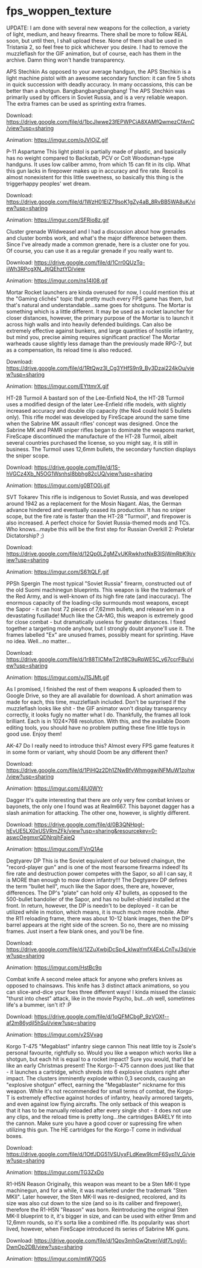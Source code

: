 # fps_woppen_texture

UPDATE: I am done with several new weapons for the collection, a variety of light, medium, and heavy firearms. There shall be more to follow REAL soon, but until then, I shall upload these. None of them shall be used in Tristania 2, so feel free to pick whichever you desire. I had to remove the muzzleflash for the GIF animation, but of course, each has them in the archive. Damn thing won't handle transparency.

APS Stechkin
As opposed to your average handgun, the APS Stechkin is a light machine pistol with an awesome secondary function: it can fire 5 shots in quick succession with deadly accuracy. In many occassions, this can be better than a shotgun. Bangbangbangbangbang! The APS Stechkin was primarily used by officers in Soviet Russia, and is a very reliable weapon.
The extra frames can be used as sprinting extra frames.

Download: https://drive.google.com/file/d/1bcJlwwe23fEPWPCiA8XAMfQwmezCfAmC/view?usp=sharing

Animation: https://imgur.com/oJVlOjZ.gif

P-11 Aspartame
This light pistol is partially made of plastic, and basically has no weight compared to Backstab, PCV or Colt Woodsman-type handguns. It uses low caliber ammo, from which 15 can fit in its clip. What this gun lacks in firepower makes up in accuracy and fire rate. Recoil is almost nonexistent for this little sweetness, so basically this thing is the triggerhappy peoples' wet dream.

Download: https://drive.google.com/file/d/1WzH01ElZ79soK1gZy4aB_8RvBB5WA8uK/view?usp=sharing

Animation: https://imgur.com/SFRio8z.gif

Cluster grenade
Wildweasel and I had a discussion about how grenades and cluster bombs work, and what's the major difference between them. Since I've already made a common grenade, here is a cluster one for you. Of course, you can use it as a regular grenade if you really want to.

Download: https://drive.google.com/file/d/1Crr0QUzTq-iiWh3RPcgXN_JtjQEhztYD/view

Animation: https://imgur.com/ns14I08.gif

Mortar
Rocket launchers are kinda overused for now, I could mention this at the "Gaming clichés" topic that pretty much every FPS game has them, but that's natural and understandable...same goes for shotguns. The Mortar is something which is a little different. It may be used as a rocket launcher for closer distances, however, the primary purpose of the Mortar is to launch it across high walls and into heavily defended buildings. Can also be extremely effective against bunkers, and large quantities of hostile infantry, but mind you, precise aiming requires significant practice! The Mortar warheads cause slightly less damage than the previously made RPG-7, but as a compensation, its reload time is also reduced.

Download: https://drive.google.com/file/d/1RtQwz3l_Cg3YHfS9n9_By3Dzai224kOu/view?usp=sharing

Animation: https://imgur.com/EYttmrX.gif

HT-28 Turmoil
A bastard son of the Lee-Enfield No4, the HT-28 Turmoil uses a modified design of the later Lee-Enfield rifle models, with slightly increased accuracy and double clip capacity (the No4 could hold 5 bullets only). This rifle model was developed by FireScape around the same time when the Sabrine MK assault rifles' concept was designed. Once the Sabrine MK and PAMR sniper rifles began to dominate the weapons market, FireScape discontinued the manufacture of the HT-28 Turmoil, albeit several countries purchased the license, so you might say, it is still in business. The Turmoil uses 12,6mm bullets, the secondary function displays the sniper scope.

Download: https://drive.google.com/file/d/1S-hVGCz4Xb_N5OG1WsnhsI8bbhg82cUQ/view?usp=sharing

Animation: https://imgur.com/g0BTO0i.gif

SVT Tokarev
This rifle is indigenous to Soviet Russia, and was developed around 1942 as a replacement for the Mosin Nagant. Alas, the German advance hindered and eventually ceased its production. It has no sniper scope, but the fire rate is faster than the HT-28 "Turmoil", and firepower is also increased. A perfect choice for Soviet Russia-themed mods and TCs. Who knows...maybe this will be the first step for Russian Overkill 2: Proletar Dictatorship? ;)

Download: https://drive.google.com/file/d/12Qp0LZgMZvUKRwkhxtNxB3ISjWmRbK9j/view?usp=sharing

Animation: https://imgur.com/S61tQLF.gif

PPSh Spergin
The most typical "Soviet Russia" firearm, constructed out of the old Suomi machinegun blueprints. This weapon is like the trademark of the Red Army, and is well-known of its high fire rate (and inaccuracy). The enormous capacity of the loading-clip surmounds most weapons, except the Sapor - it can host 72 pieces of 7,62mm bullets, and release'em in a devastating fusillade! Much like the CA-MG, this weapon is extremely good for close combat - but dramatically useless for greater distances. I fixed together a targeting mode anyhow, but I strongly doubt anyone'll use it.
The frames labelled "Ex" are unused frames, possibly meant for sprinting. Have no idea. Well...no matter...

Download: https://drive.google.com/file/d/1r88TICMwT2nf8C9uRpWE5C_y67ccrFBu/view?usp=sharing

Animation: https://imgur.com/vJ1SJMt.gif



As I promised, I finished the rest of them weapons & uploaded them to Google Drive, so they are all available for download. A short animation was made for each, this time, muzzleflash included. Don't be surprised if the muzzleflash looks like shit - the GIF animator won't display transparency correctly, it looks fugly no matter what I do. Thankfully, the frames all look brilliant. Each is in 1024×768 resolution. With this, and the available Doom editing tools, you should have no problem putting these fine little toys in good use. Enjoy them!

AK-47
Do I really need to introduce this? Almost every FPS game features it in some form or variant, why should Doom be any different then?

Download: https://drive.google.com/file/d/1PiHQz2Dh1ZNwBfvWhmggwiNFMuW1zohw/view?usp=sharing

Animation: https://imgur.com/4IU0WYr

Dagger
It's quite interesting that there are only very few combat knives or bayonets, the only one I found was at Realm667. This bayonet dagger has a slash animation for attacking. The other one, however, is slightly different.

Download: https://drive.google.com/file/d/0B3QNHpgI-hEyUE5LX0xUSVRmZFk/view?usp=sharing&resourcekey=0-aswcOegmxrQDNrqjhFajeQ

Animation: https://imgur.com/FVnQ1Ae

Degtyarev DP
This is the Soviet equivalent of our beloved chaingun, the "record-player gun" and is one of the most fearsome firearms indeed! Its fire rate and destruction power competes with the Sapor, so all I can say, it is MORE than enough to mow down infantry!!! The Degtyarev DP defines the term "bullet hell", much like the Sapor does, there are, however, differences. The DP's "plate" can hold only 47 bullets, as opposed to the 500-bullet bandolier of the Sapor, and has no bullet-shield installed at the front. In return, however, the DP is needn't to be deployed - it can be utilized while in motion, which means, it is much much more mobile.
After the R11 reloading frame, there was about 10-12 blank images, then the DP's barrel appears at the right side of the screen. So no, there are no missing frames. Just insert a few blank ones, and you'll be fine.

Download: https://drive.google.com/file/d/1ZZuXwbjDcSp4_kIwaYmfX4ExLCnTvJ3d/view?usp=sharing

Animation: https://imgur.com/HstBc9q

Combat knife
A second melee attack for anyone who prefers knives as opposed to chainsaws. This knife has 3 distinct attack animations, so you can slice-and-dice your foes three different ways! I kinda missed the classic "thurst into chest" attack, like in the movie Psycho, but...oh well, sometimes life's a bummer, isn't it? :P

Download: https://drive.google.com/file/d/1oQFMCbgP_9zVOXf--af2m86ydjl5hSuI/view?usp=sharing

Animation: https://imgur.com/v2SVvag

Korgo T-475 "Megablast" infantry siege cannon
This neat little toy is Zsole's personal favourite, rightfully so. Would you like a weapon which works like a shotgun, but each hit is equal to a rocket impact? Sure you would, that'd be like an early Christmas present! The Korgo-T-475 cannon does just like that - it launches a cartridge, which shreds into 6 explosive clusters right after impact. The clusters imminently explode within 0,3 seconds, causing an "explosive shotgun" effect, earning the "Megablaster" nickname for this weapon. While it's not recommended for small terms of combat, the Korgo-T is extremely effective against hordes of infantry, heavily armored targets, and even against low flying aircrafts. The only setback of this weapon is that it has to be manually reloaded after every single shot - it does not use any clips, and the reload time is pretty long...the cartridges BARELY fit into the cannon. Make sure you have a good cover or supressing fire when utilizing this gun. The HE cartridges for the Korgo-T come in individual boxes.

Download: https://drive.google.com/file/d/1OtfJDG51VSUyxFLdKew9lcmF6Syp1V_G/view?usp=sharing

Animation: https://imgur.com/TG3ZxDo

R1-H5N Reason
Originally, this weapon was meant to be a Sten MK-II type machinegun, and for a while, it was marketed under the trademark "Sten MKII". Later however, the Sten MK-II was re-designed, recolored, and its size was also cut down to the size (and so is its caliber and firepower), therefore the R1-H5N "Reason" was born. Reintroducing the original Sten MK-II blueprint to it, it's bigger in size, and can be used with either 9mm and 12,6mm rounds, so it's sorta like a combined rifle. Its popularity was short lived, however, when FireScape introduced its series of Sabrine MK guns.

Download: https://drive.google.com/file/d/1Qpv3mhGwQtveriVdf7LngVi-DwnOp2DB/view?usp=sharing

Animation: https://imgur.com/mtW7QG5

